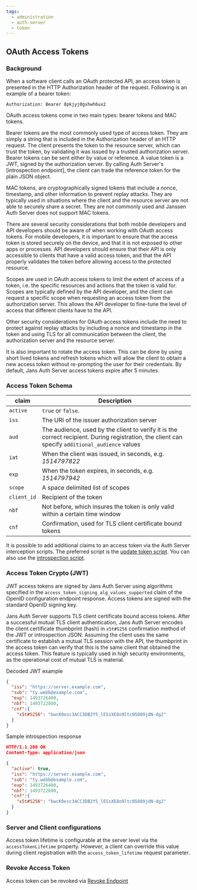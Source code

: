 ```yaml
---
tags:
  - administration
  - auth-server
  - token
---
```


## OAuth Access Tokens

### Background

When a software client calls an OAuth protected API, an access token is presented
in the HTTP Authorization header of the request. Following is an example of a
bearer token:

```
Authorization: Bearer 8pkjyj0gxhwh6ux2
```

OAuth access tokens come in two main types: bearer tokens and MAC tokens.

Bearer tokens are the most commonly used type of access token. They are simply
a string that is included in the Authorization header of an HTTP request. The
client presents the token to the resource server, which can trust the token,
by validating it was issued by a trusted authorization server. Bearer tokens
can be sent either by value or reference. A value token is a JWT, signed
by the authorization server. By calling Auth Server's [introspection endpoint],
the client can trade the reference token for the plain JSON object.

MAC tokens, are cryptographically signed tokens that include a nonce, timestamp,
and other information to prevent replay attacks. They are typically used in
situations where the client and the resource server are not able to securely
share a secret. They are not commonly used and Janssen Auth Server does
not support MAC tokens.

There are several security considerations that both mobile developers and API
developers should be aware of when working with OAuth access tokens. For mobile
developers, it is important to ensure that the access token is stored securely
on the device, and that it is not exposed to other apps or processes. API
developers should ensure that their API is only accessible to clients that have
a valid access token, and that the API properly validates the token before
allowing access to the protected resource.

Scopes are used in OAuth access tokens to limit the extent of access of a token,
i.e. the specific resources and actions that the token is valid for. Scopes are
typically defined by the API developer, and the client can request a specific
scope when requesting an access token from the authorization server. This allows
the API developer to fine-tune the level of access that different clients have
to the API.

Other security considerations for OAuth access tokens include the need to
protect against replay attacks by including a nonce and timestamp in the token
and using TLS for all communication between the client, the authorization
server and the resource server.

It is also important to rotate the access token. This can be done by using
short lived tokens and refresh tokens which will allow the client to obtain a
new access token without re-prompting the user for their credentials. By
default, Jans Auth Server access tokens expire after 5 minutes.

### Access Token Schema

| claim         | Description           |
| ------------- | ----------------------|
| `active`      | `true` or `false`.    |  
| `iss`         | The URI of the issuer authorization server |
| `aud`         | The audience, used by the client to verify it is the correct recipient. During registration, the client can specify `additional_audience` values |
| `iat`         | When the client was issued, in seconds, e.g. *1514797822* |
| `exp`         | When the token expires, in seconds, e.g. *1514797942* |
| `scope`       | A space delimited list of scopes |
| `client_id`   | Recipient of the token |
| `nbf`         | Not before, which insures the token is only valid within a certain time window |
| `cnf`         | Confirmation, used for TLS client certificate bound tokens |

It is possible to add additional claims to an access token via the
Auth Server interception scripts. The preferred script is the
[update token script](../../developer/scripts/update-token.md). You can
also use the [introspection script](../../developer/scripts/introspection.md).

### Access Token Crypto (JWT)

JWT access tokens are signed by Jans Auth Server using
algorithms specified in the `access_token_signing_alg_values_supported`
claim of the OpenID configuration endpoint response. Access tokens are
signed with the standard OpenID signing key.

Jans Auth Server supports TLS client certificate bound access tokens. After
a successful mutual TLS client authentication, Jans Auth Server encodes the
client certificate thumbprint (hash) in `x5t#S256` confirmation method of the JWT or introspection
JSON. Assuming the client uses the same certificate to establish a mutual TLS
session with the API, the thumbprint in the access token can verify that this
is the same client that obtained the access token. This feature is typically
used in high security environments, as the operational cost of mutual TLS is
material.

Decoded JWT example
```json
{
  "iss": "https://server.example.com",
  "sub": "ty.webb@example.com",
  "exp": 1493726400,
  "nbf": 1493722800,
  "cnf":{
    "x5t#S256": "bwcK0esc3ACC3DB2Y5_lESsXE8o9ltc05O89jdN-dg2"
  }
}
```

Sample introspection response
```json
HTTP/1.1 200 OK
Content-Type: application/json

{
  "active": true,
  "iss": "https://server.example.com",
  "sub": "ty.webb@example.com",
  "exp": 1493726400,
  "nbf": 1493722800,
  "cnf":{
    "x5t#S256": "bwcK0esc3ACC3DB2Y5_lESsXE8o9ltc05O89jdN-dg2"
  }
}
```

### Server and Client configurations

Access token lifetime is configurable at the server level via the
`accessTokenLifetime` property. However, a client can override this value
during client registration with the `access_token_lifetime` request
parameter.

### Revoke Access Token

Access token can be revoked via [Revoke Endpoint](../endpoints/token-revocation.md)
